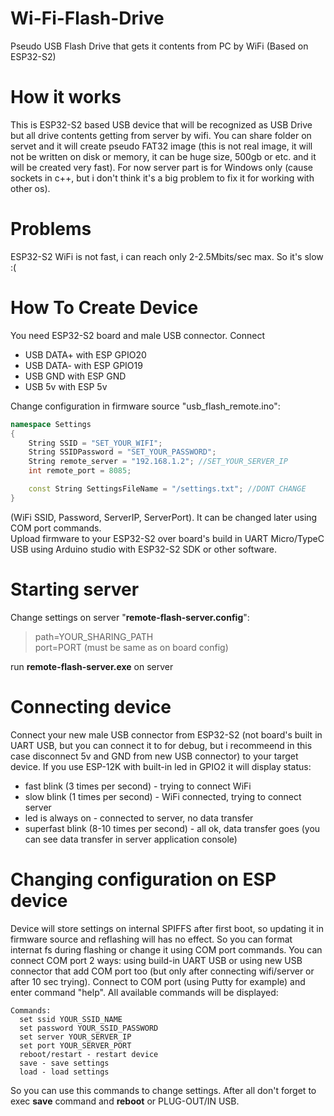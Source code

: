 # Wi-Fi-Flash-Drive
Pseudo USB Flash Drive that gets it contents from PC by WiFi (Based on ESP32-S2)

# How it works
This is ESP32-S2 based USB device that will be recognized as USB Drive but all drive contents getting from server by wifi. You can share folder on servet and it will create pseudo FAT32 image (this is not real image, it will not be written on disk or memory, it can be huge size, 500gb or etc. and it will be created very fast). For now server part is for Windows only (cause sockets in c++, but i don't think it's a big problem to fix it for working with other os).

# Problems
ESP32-S2 WiFi is not fast, i can reach only 2-2.5Mbits/sec max. So it's slow :(

# How To Create Device
You need ESP32-S2 board and male USB connector. Connect  
- USB DATA+ with ESP GPIO20 
- USB DATA- with ESP GPIO19
- USB GND with ESP GND 
- USB 5v with ESP 5v  

Change configuration in firmware source "usb_flash_remote.ino":
``` c++
namespace Settings
{
	String SSID = "SET_YOUR_WIFI";
	String SSIDPassword = "SET_YOUR_PASSWORD";
	String remote_server = "192.168.1.2"; //SET_YOUR_SERVER_IP
	int remote_port = 8085;

	const String SettingsFileName = "/settings.txt"; //DONT CHANGE
}
```
(WiFi SSID, Password, ServerIP, ServerPort). It can be changed later using COM port commands.  
Upload firmware to your ESP32-S2 over board's build in UART Micro/TypeC USB using Arduino studio with ESP32-S2 SDK or other software.

# Starting server
Change settings on server "**remote-flash-server.config**":  
> path=YOUR_SHARING_PATH  
> port=PORT (must be same as on board config)


run **remote-flash-server.exe** on server

# Connecting device
Connect your new male USB connector from ESP32-S2 (not board's built in UART USB, but you can connect it to for debug, but i recommeend in this case disconnect 5v and GND from new USB connector) to your target device. If you use ESP-12K with built-in led in GPIO2 it will display status:
- fast blink (3 times per second) - trying to connect WiFi
- slow blink (1 times per second) - WiFi connected, trying to connect server
- led is always on - connected to server, no data transfer
- superfast blink (8-10 times per second) - all ok, data transfer goes (you can see data transfer in server application console)

# Changing configuration on ESP device
Device will store settings on internal SPIFFS after first boot, so updating it in firmware source and reflashing will has no effect. So you can format internat fs during flashing or change it using COM port commands. You can connect COM port 2 ways: using build-in UART USB or using new USB connector that add COM port too (but only after connecting wifi/server or after 10 sec trying). Connect to COM port (using Putty for example) and enter command "help". All available commands will be displayed:
```
Commands:
  set ssid YOUR_SSID_NAME
  set password YOUR_SSID_PASSWORD
  set server YOUR_SERVER_IP
  set port YOUR_SERVER_PORT
  reboot/restart - restart device
  save - save settings
  load - load settings
```
So you can use this commands to change settings. After all don't forget to exec **save** command and **reboot** or PLUG-OUT/IN USB.

